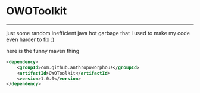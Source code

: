 # OWOToolkit
***
just some random inefficient java hot garbage that I used to make my code even harder to fix :)


here is the funny maven thing
```xml
<dependency>
    <groupId>com.github.anthropoworphous</groupId>
    <artifactId>OWOToolkit</artifactId>
    <version>1.0.0</version>
</dependency>
```